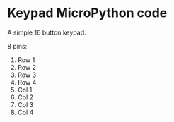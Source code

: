 # Keypad MicroPython code
A simple 16 button keypad.

8 pins:

1. Row 1
2. Row 2
3. Row 3
4. Row 4
5. Col 1
6. Col 2
7. Col 3
8. Col 4

